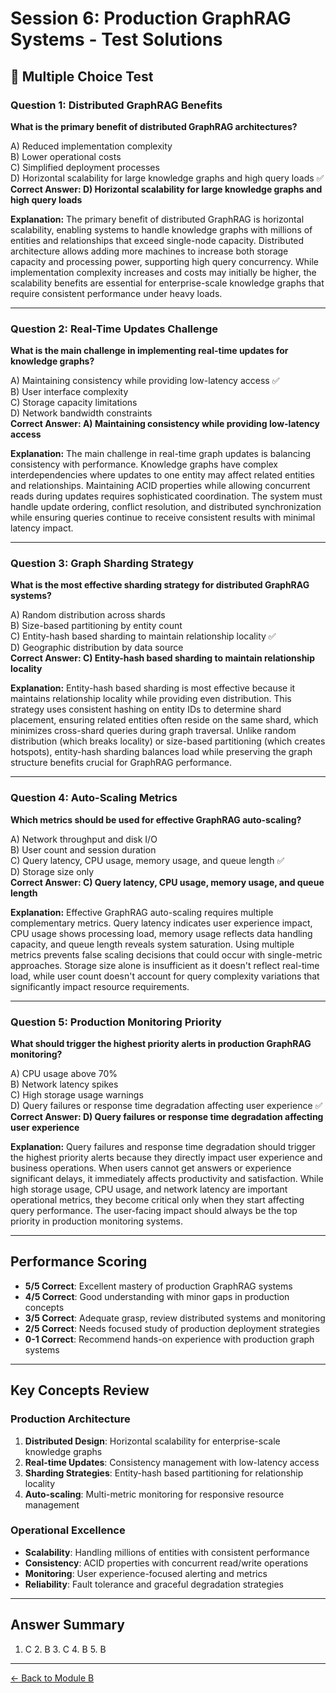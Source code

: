 # Session 6: Production GraphRAG Systems - Test Solutions

## 📝 Multiple Choice Test

### Question 1: Distributed GraphRAG Benefits

**What is the primary benefit of distributed GraphRAG architectures?**

A) Reduced implementation complexity  
B) Lower operational costs  
C) Simplified deployment processes  
D) Horizontal scalability for large knowledge graphs and high query loads ✅  
**Correct Answer: D) Horizontal scalability for large knowledge graphs and high query loads**

**Explanation:** The primary benefit of distributed GraphRAG is horizontal scalability, enabling systems to handle knowledge graphs with millions of entities and relationships that exceed single-node capacity. Distributed architecture allows adding more machines to increase both storage capacity and processing power, supporting high query concurrency. While implementation complexity increases and costs may initially be higher, the scalability benefits are essential for enterprise-scale knowledge graphs that require consistent performance under heavy loads.

---

### Question 2: Real-Time Updates Challenge

**What is the main challenge in implementing real-time updates for knowledge graphs?**

A) Maintaining consistency while providing low-latency access ✅  
B) User interface complexity  
C) Storage capacity limitations  
D) Network bandwidth constraints  
**Correct Answer: A) Maintaining consistency while providing low-latency access**

**Explanation:** The main challenge in real-time graph updates is balancing consistency with performance. Knowledge graphs have complex interdependencies where updates to one entity may affect related entities and relationships. Maintaining ACID properties while allowing concurrent reads during updates requires sophisticated coordination. The system must handle update ordering, conflict resolution, and distributed synchronization while ensuring queries continue to receive consistent results with minimal latency impact.

---

### Question 3: Graph Sharding Strategy

**What is the most effective sharding strategy for distributed GraphRAG systems?**

A) Random distribution across shards  
B) Size-based partitioning by entity count  
C) Entity-hash based sharding to maintain relationship locality ✅  
D) Geographic distribution by data source  
**Correct Answer: C) Entity-hash based sharding to maintain relationship locality**

**Explanation:** Entity-hash based sharding is most effective because it maintains relationship locality while providing even distribution. This strategy uses consistent hashing on entity IDs to determine shard placement, ensuring related entities often reside on the same shard, which minimizes cross-shard queries during graph traversal. Unlike random distribution (which breaks locality) or size-based partitioning (which creates hotspots), entity-hash sharding balances load while preserving the graph structure benefits crucial for GraphRAG performance.

---

### Question 4: Auto-Scaling Metrics

**Which metrics should be used for effective GraphRAG auto-scaling?**

A) Network throughput and disk I/O  
B) User count and session duration  
C) Query latency, CPU usage, memory usage, and queue length ✅  
D) Storage size only  
**Correct Answer: C) Query latency, CPU usage, memory usage, and queue length**

**Explanation:** Effective GraphRAG auto-scaling requires multiple complementary metrics. Query latency indicates user experience impact, CPU usage shows processing load, memory usage reflects data handling capacity, and queue length reveals system saturation. Using multiple metrics prevents false scaling decisions that could occur with single-metric approaches. Storage size alone is insufficient as it doesn't reflect real-time load, while user count doesn't account for query complexity variations that significantly impact resource requirements.

---

### Question 5: Production Monitoring Priority

**What should trigger the highest priority alerts in production GraphRAG monitoring?**

A) CPU usage above 70%  
B) Network latency spikes  
C) High storage usage warnings  
D) Query failures or response time degradation affecting user experience ✅  
**Correct Answer: D) Query failures or response time degradation affecting user experience**

**Explanation:** Query failures and response time degradation should trigger the highest priority alerts because they directly impact user experience and business operations. When users cannot get answers or experience significant delays, it immediately affects productivity and satisfaction. While high storage usage, CPU usage, and network latency are important operational metrics, they become critical only when they start affecting query performance. The user-facing impact should always be the top priority in production monitoring systems.

---

## Performance Scoring

- **5/5 Correct**: Excellent mastery of production GraphRAG systems
- **4/5 Correct**: Good understanding with minor gaps in production concepts
- **3/5 Correct**: Adequate grasp, review distributed systems and monitoring
- **2/5 Correct**: Needs focused study of production deployment strategies
- **0-1 Correct**: Recommend hands-on experience with production graph systems

---

## Key Concepts Review

### Production Architecture
1. **Distributed Design**: Horizontal scalability for enterprise-scale knowledge graphs
2. **Real-time Updates**: Consistency management with low-latency access
3. **Sharding Strategies**: Entity-hash based partitioning for relationship locality
4. **Auto-scaling**: Multi-metric monitoring for responsive resource management

### Operational Excellence
- **Scalability**: Handling millions of entities with consistent performance
- **Consistency**: ACID properties with concurrent read/write operations
- **Monitoring**: User experience-focused alerting and metrics
- **Reliability**: Fault tolerance and graceful degradation strategies

---

## Answer Summary
1. C  2. B  3. C  4. B  5. B

---

[← Back to Module B](Session6_ModuleB_Production_Systems.md)